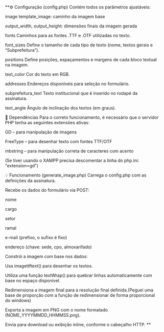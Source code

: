 **⚙️ Configuração (config.php)
Contém todos os parâmetros ajustáveis:

image
template_image: caminho da imagem base

output_width, output_height: dimensões finais da imagem gerada

fonts
Caminhos para as fontes .TTF e .OTF utilizadas no texto.

font_sizes
Define o tamanho de cada tipo de texto (nome, textos gerais e “Subprefeitura”).

positions
Define posições, espaçamentos e margens de cada bloco textual na imagem.

text_color
Cor do texto em RGB.

addresses
Endereços disponíveis para seleção no formulário.

subprefeitura_text
Texto institucional que é inserido no rodapé da assinatura.

text_angle
Ângulo de inclinação dos textos (em graus).

🧠 Dependências
Para o correto funcionamento, é necessário que o servidor PHP tenha as seguintes extensões ativas:

GD – para manipulação de imagens

FreeType – para desenhar texto com fontes TTF/OTF

mbstring – para manipulação correta de caracteres com acento

(Se tiver usando o XAMPP precisa descomentar a linha do php.ini: "extension=gd")

💡 Funcionamento (generate_image.php)
Carrega o config.php com as definições da assinatura.

Recebe os dados do formulário via POST:

nome

cargo

setor

ramal

e-mail (prefixo, o sufixo é fixo)

endereço (chave: sede, cpo, almoxarifado)

Constrói a imagem com base nos dados:

Usa imagettftext() para desenhar os textos.

Utiliza uma função textWrap() para quebrar linhas automaticamente com base no espaço disponível.

Redimensiona a imagem final para a resolução final definida.(Peguei uma base de proporção com a função de redimensionar de forma proporcional do windows)

Exporta a imagem em PNG com o nome formatado (NOME_YYYYMMDD_HHMMSS.png).

Envia para download ou exibição inline, conforme o cabeçalho HTTP.
**
